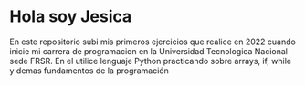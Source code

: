 # Hola soy Jesica
En este repositorio subi mis primeros ejercicios que realice en 2022 cuando inicie mi carrera de programacion en la Universidad Tecnologica Nacional sede FRSR.
En el utilice lenguaje Python practicando sobre arrays, if, while y demas fundamentos de la programación
